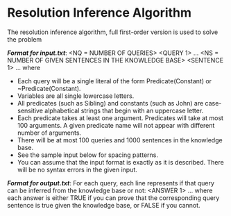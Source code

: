 # Resolution Inference Algorithm
The resolution inference algorithm, full first-order version is used to solve the problem

**_Format for input.txt_**:
<NQ = NUMBER OF QUERIES>
<QUERY 1>
...
<QUERY NQ>
<NS = NUMBER OF GIVEN SENTENCES IN THE KNOWLEDGE BASE>
<SENTENCE 1>
...
<SENTENCE NS>
where
* Each query will be a single literal of the form Predicate(Constant) or ~Predicate(Constant).
* Variables are all single lowercase letters.
* All predicates (such as Sibling) and constants (such as John) are case-sensitive alphabetical strings that
begin with an uppercase letter.
* Each predicate takes at least one argument. Predicates will take at most 100 arguments. A given
predicate name will not appear with different number of arguments.
* There will be at most 100 queries and 1000 sentences in the knowledge base.
* See the sample input below for spacing patterns.
* You can assume that the input format is exactly as it is described. There will be no syntax errors in the
given input.

**_Format for output.txt_**:
For each query, each line represents if that query can be inferred from the knowledge base or not:
<ANSWER 1>
...
<ANSWER NQ>
where each answer is either TRUE if you can prove that the corresponding query sentence is true given the knowledge base, or FALSE if you cannot.

